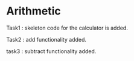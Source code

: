 
# Arithmetic
Task1 : skeleton code for the calculator is added.

Task2 : add functionality added.

task3 : subtract functionality added.
